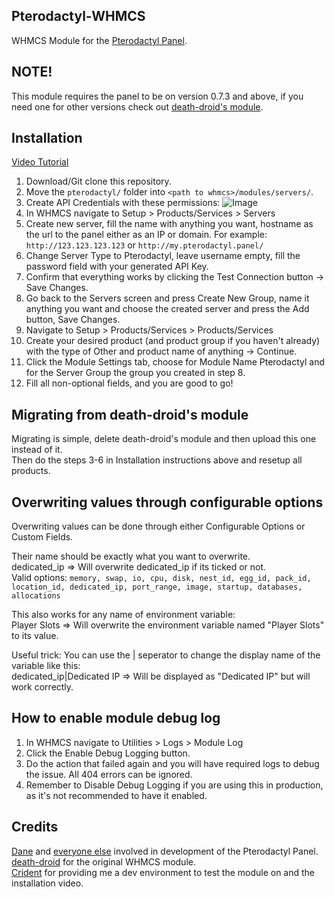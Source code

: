 ## Pterodactyl-WHMCS
WHMCS Module for the [Pterodactyl Panel](https://github.com/Pterodactyl/Panel/).

## NOTE!
This module requires the panel to be on version 0.7.3 and above, if you need one for other versions check out [death-droid's module](https://github.com/death-droid/Pterodactyl-WHMCS).

## Installation
[Video Tutorial](https://www.youtube.com/watch?v=wURpRD9vfj4)  

1. Download/Git clone this repository.  
2. Move the ``pterodactyl/`` folder into ``<path to whmcs>/modules/servers/``.
3. Create API Credentials with these permissions: ![Image](https://my-cat.is-going-to.space/fa1eee.png)
4. In WHMCS navigate to Setup > Products/Services > Servers
5. Create new server, fill the name with anything you want, hostname as the url to the panel either as an IP or domain. For example: ``http://123.123.123.123`` or ``http://my.pterodactyl.panel/``
6. Change Server Type to Pterodactyl, leave username empty, fill the password field with your generated API Key.
7. Confirm that everything works by clicking the Test Connection button -> Save Changes.
8. Go back to the Servers screen and press Create New Group, name it anything you want and choose the created server and press the Add button, Save Changes.
9. Navigate to Setup > Products/Services > Products/Services
10. Create your desired product (and product group if you haven't already) with the type of Other and product name of anything -> Continue.
11. Click the Module Settings tab, choose for Module Name Pterodactyl and for the Server Group the group you created in step 8.
12. Fill all non-optional fields, and you are good to go!

## Migrating from death-droid's module
Migrating is simple, delete death-droid's module and then upload this one instead of it.  
Then do the steps 3-6 in Installation instructions above and resetup all products.  

## Overwriting values through configurable options
Overwriting values can be done through either Configurable Options or Custom Fields.  

Their name should be exactly what you want to overwrite.  
dedicated_ip => Will overwrite dedicated_ip if its ticked or not.  
Valid options: ``memory, swap, io, cpu, disk, nest_id, egg_id, pack_id, location_id, dedicated_ip, port_range, image, startup, databases, allocations``

This also works for any name of environment variable:  
Player Slots => Will overwrite the environment variable named "Player Slots" to its value.  

Useful trick: You can use the | seperator to change the display name of the variable like this:  
dedicated_ip|Dedicated IP => Will be displayed as "Dedicated IP" but will work correctly.  

## How to enable module debug log
1. In WHMCS navigate to Utilities > Logs > Module Log
2. Click the Enable Debug Logging button.
3. Do the action that failed again and you will have required logs to debug the issue. All 404 errors can be ignored.
4. Remember to Disable Debug Logging if you are using this in production, as it's not recommended to have it enabled.

## Credits
[Dane](https://github.com/DaneEveritt) and [everyone else](https://github.com/Pterodactyl/Panel/graphs/contributors) involved in development of the Pterodactyl Panel.  
[death-droid](https://github.com/death-droid) for the original WHMCS module.  
[Crident](https://crident.com) for providing me a dev environment to test the module on and the installation video.  
